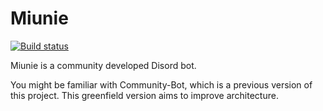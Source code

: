# Miunie

[![Build status](https://ci.appveyor.com/api/projects/status/cpaukw10ih35jl69?svg=true)](https://ci.appveyor.com/project/discord-bot-tutorial/miunie)

Miunie is a community developed Disord bot.

You might be familiar with Community-Bot, which is a previous version of this project. This greenfield version aims to improve architecture.
